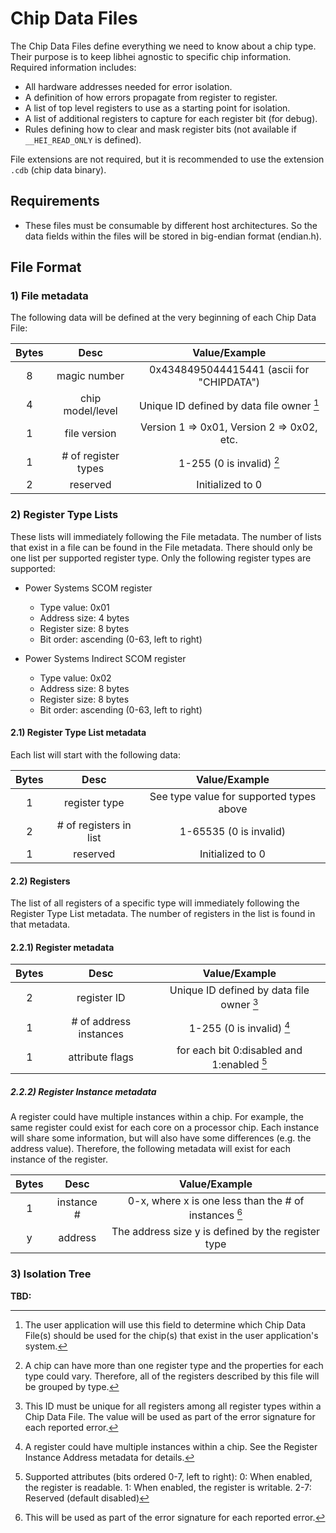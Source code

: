 # Chip Data Files

The Chip Data Files define everything we need to know about a chip type. Their
purpose is to keep libhei agnostic to specific chip information. Required
information includes:
 * All hardware addresses needed for error isolation.
 * A definition of how errors propagate from register to register.
 * A list of top level registers to use as a starting point for isolation.
 * A list of additional registers to capture for each register bit (for debug).
 * Rules defining how to clear and mask register bits (not available if
   `__HEI_READ_ONLY` is defined).

File extensions are not required, but it is recommended to use the
extension `.cdb` (chip data binary).

## Requirements

 * These files must be consumable by different host architectures. So the data
   fields within the files will be stored in big-endian format (endian.h).

## File Format

### 1) File metadata

The following data will be defined at the very beginning of each Chip Data File:

| Bytes |         Desc        |               Value/Example                |
|:-----:|:-------------------:|:------------------------------------------:|
|     8 | magic number        | 0x4348495044415441 (ascii for "CHIPDATA")  |
|     4 | chip model/level    | Unique ID defined by data file owner [^1]  |
|     1 | file version        | Version 1 => 0x01, Version 2 => 0x02, etc. |
|     1 | # of register types | 1-255 (0 is invalid) [^2]                  |
|     2 | reserved            | Initialized to 0                           |

[^1]: The user application will use this field to determine which Chip Data
      File(s) should be used for the chip(s) that exist in the user
      application's system.

[^2]: A chip can have more than one register type and the properties for each
      type could vary. Therefore, all of the registers described by this file
      will be grouped by type.

### 2) Register Type Lists

These lists will immediately following the File metadata. The number of lists
that exist in a file can be found in the File metadata. There should only be
one list per supported register type. Only the following register types are
supported:

 * Power Systems SCOM register
    * Type value:    0x01
    * Address size:  4 bytes
    * Register size: 8 bytes
    * Bit order:     ascending (0-63, left to right)

 * Power Systems Indirect SCOM register
    * Type value:    0x02
    * Address size:  8 bytes
    * Register size: 8 bytes
    * Bit order:     ascending (0-63, left to right)

#### 2.1) Register Type List metadata

Each list will start with the following data:

| Bytes |          Desc          |               Value/Example               |
|:-----:|:----------------------:|:-----------------------------------------:|
|     1 | register type          | See type value for supported types above  |
|     2 | # of registers in list | 1-65535 (0 is invalid)                    |
|     1 | reserved               | Initialized to 0                          |

#### 2.2) Registers

The list of all registers of a specific type will immediately following the
Register Type List metadata. The number of registers in the list is found in
that metadata.

#### 2.2.1) Register metadata

| Bytes |          Desc          |               Value/Example                |
|:-----:|:----------------------:|:------------------------------------------:|
|     2 | register ID            | Unique ID defined by data file owner [^3]  |
|     1 | # of address instances | 1-255 (0 is invalid) [^4]                  |
|     1 | attribute flags        | for each bit 0:disabled and 1:enabled [^5] |

[^3]: This ID must be unique for all registers among all register types within a
      Chip Data File. The value will be used as part of the error signature for
      each reported error.

[^4]: A register could have multiple instances within a chip. See the Register
      Instance Address metadata for details.

[^5]: Supported attributes (bits ordered 0-7, left to right):
      0:   When enabled, the register is readable.
      1:   When enabled, the register is writable.
      2-7: Reserved (default disabled)

##### 2.2.2) Register Instance metadata

A register could have multiple instances within a chip. For example, the same
register could exist for each core on a processor chip. Each instance will
share some information, but will also have some differences (e.g. the address
value). Therefore, the following metadata will exist for each instance of the
register.

| Bytes |    Desc    |                     Value/Example                     |
|:-----:|:----------:|:-----------------------------------------------------:|
|     1 | instance # | 0-x, where x is one less than the # of instances [^6] |
|     y | address    | The address size y is defined by the register type    |

[^6]: This will be used as part of the error signature for each reported error.

### 3) Isolation Tree

**TBD:**

